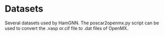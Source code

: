 # Datasets
Several datasets used by HamGNN.
The poscar2openmx.py script can be used to convert the .vasp or.cif file to .dat files of OpenMX.
